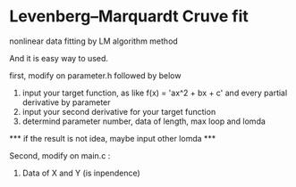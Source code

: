 # Levenberg–Marquardt Cruve fit
 nonlinear data fitting by LM algorithm method
 
 And it is easy way to used.
 
 first, modify on parameter.h followed by below
 
 1. input your target function, as like  f(x) = 'ax^2 + bx + c' and every partial derivative by parameter
 2. input your second derivative for your target function
 3. determind parameter number, data of length, max loop and lomda
 
 *** if the result is not idea, maybe input other lomda ***
 
 Second, modify on main.c :
 
 1. Data of X and Y (is inpendence)
